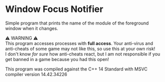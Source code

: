 # Window Focus Notifier  
Simple program that prints the name of the module of the foreground window when it changes.  

:warning: WARNING :warning:  
This program accesses processes with **full access**.  Your anti-virus and anti-cheats of some game may not like this, so use this at your own risk!  
I don't know *for sure* how anti-cheats react, but I am not responsible if you get banned in a game because you had this open!  

This program was compiled against the C++ 14 Standard with MSVC compiler version 14.42.34226
